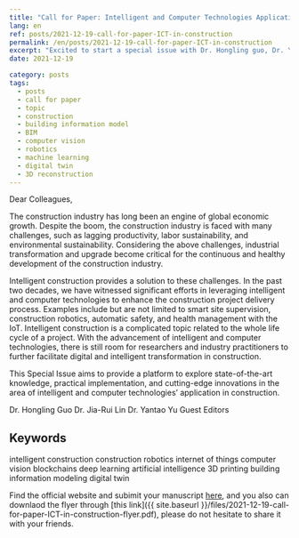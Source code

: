 ```yaml
---
title: "Call for Paper: Intelligent and Computer Technologies Application in Construction"
lang: en
ref: posts/2021-12-19-call-for-paper-ICT-in-construction
permalink: /en/posts/2021-12-19-call-for-paper-ICT-in-construction
excerpt: "Excited to start a special issue with Dr. Hongling guo, Dr. Yantao Yu, the topic is about intelligent and computer technologies in the construction area. Reviews, original research papers related to BIM, CV, digital twin, ML, laser scanning, etc., are all welcome, submission deadline is July 31,2022."
date: 2021-12-19

category: posts
tags:
  - posts
  - call for paper
  - topic
  - construction
  - building information model
  - BIM
  - computer vision
  - robotics
  - machine learning
  - digital twin
  - 3D reconstruction
---
```


Dear Colleagues,

The construction industry has long been an engine of global economic growth. Despite the boom, the construction industry is faced with many challenges, such as lagging productivity, labor sustainability, and environmental sustainability. Considering the above challenges, industrial transformation and upgrade become critical for the continuous and healthy development of the construction industry.

Intelligent construction provides a solution to these challenges. In the past two decades, we have witnessed significant efforts in leveraging intelligent and computer technologies to enhance the construction project delivery process. Examples include but are not limited to smart site supervision, construction robotics, automatic safety, and health management with the IoT. Intelligent construction is a complicated topic related to the whole life cycle of a project. With the advancement of intelligent and computer technologies, there is still room for researchers and industry practitioners to further facilitate digital and intelligent transformation in construction.

This Special Issue aims to provide a platform to explore state-of-the-art knowledge, practical implementation, and cutting-edge innovations in the area of intelligent and computer technologies’ application in construction.

Dr. Hongling Guo
Dr. Jia-Rui Lin
Dr. Yantao Yu
Guest Editors

## Keywords
intelligent construction
construction robotics
internet of things
computer vision
blockchains
deep learning
artificial intelligence
3D printing
building information modeling
digital twin

Find the official website and subimit your manuscript [here](https://www.mdpi.com/journal/buildings/special_issues/Intelligent_Construction), and you also can downlaod the flyer through [this link]({{ site.baseurl }}/files/2021-12-19-call-for-paper-ICT-in-construction-flyer.pdf), please do not hesitate to share it with your friends.